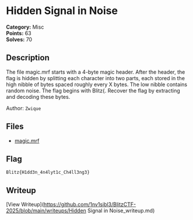 # Hidden Signal in Noise

**Category:** Misc  
**Points:** 63  
**Solves:** 70  

## Description

The file magic.mrf starts with a 4-byte magic header. After the header, the flag is hidden by splitting each character into two parts, each stored in the high nibble of bytes spaced roughly every X bytes. The low nibble contains random noise. The flag begins with Blitz{. Recover the flag by extracting and decoding these bytes.

Author: `Zwique`

## Files

- [magic.mrf](https://github.com/1nv1sibl3/BlitzCTF-2025/blob/main/files/5f6fc19409e7512980ebf44700690bd5/magic.mrf)

## Flag

`Blitz{H1dd3n_4n4lyt1c_Ch4ll3ng3}`

## Writeup

[View Writeup](https://github.com/1nv1sibl3/BlitzCTF-2025/blob/main/writeups/Hidden Signal in Noise_writeup.md)

